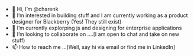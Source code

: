 - 👋 Hi, I’m @charenk
- 👀 I’m interested in building stuff and I am currently working as a product designer for Blackberry (Yes! They still exist) 
- 🌱 I’m currently explorping js and designing for enterprise applications
- 💞️ I’m looking to collaborate on ....[I am open to chat and take on new stuff)
- 📫 How to reach me ...[Well, say hi via email or find me in LinkedIn]

<!---
charenk/charenk is a ✨ special ✨ repository because its `README.md` (this file) appears on your GitHub profile.
You can click the Preview link to take a look at your changes.
--->
